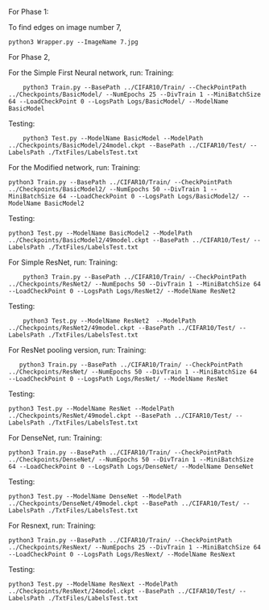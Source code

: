 For Phase 1:

To find edges on image number 7,
```
python3 Wrapper.py --ImageName 7.jpg
```

For Phase 2,

For the Simple First Neural network, run:
Training:
```
    python3 Train.py --BasePath ../CIFAR10/Train/ --CheckPointPath ../Checkpoints/BasicModel/ --NumEpochs 25 --DivTrain 1 --MiniBatchSize 64 --LoadCheckPoint 0 --LogsPath Logs/BasicModel/ --ModelName BasicModel 
```
Testing:
```
    python3 Test.py --ModelName BasicModel --ModelPath ../Checkpoints/BasicModel/24model.ckpt --BasePath ../CIFAR10/Test/ --LabelsPath ./TxtFiles/LabelsTest.txt 
```

For the Modified network, run:
Training:
```
python3 Train.py --BasePath ../CIFAR10/Train/ --CheckPointPath ../Checkpoints/BasicModel2/ --NumEpochs 50 --DivTrain 1 --MiniBatchSize 64 --LoadCheckPoint 0 --LogsPath Logs/BasicModel2/ --ModelName BasicModel2 
```
Testing:
```
python3 Test.py --ModelName BasicModel2 --ModelPath ../Checkpoints/BasicModel2/49model.ckpt --BasePath ../CIFAR10/Test/ --LabelsPath ./TxtFiles/LabelsTest.txt  
```

For Simple ResNet, run:
Training:
```
    python3 Train.py --BasePath ../CIFAR10/Train/ --CheckPointPath ../Checkpoints/ResNet2/ --NumEpochs 50 --DivTrain 1 --MiniBatchSize 64 --LoadCheckPoint 0 --LogsPath Logs/ResNet2/ --ModelName ResNet2 
```
Testing:
```
    python3 Test.py --ModelName ResNet2  --ModelPath ../Checkpoints/ResNet2/49model.ckpt --BasePath ../CIFAR10/Test/ --LabelsPath ./TxtFiles/LabelsTest.txt 
```

For ResNet pooling version, run:
Training:
```
   python3 Train.py --BasePath ../CIFAR10/Train/ --CheckPointPath ../Checkpoints/ResNet/ --NumEpochs 50 --DivTrain 1 --MiniBatchSize 64 --LoadCheckPoint 0 --LogsPath Logs/ResNet/ --ModelName ResNet 
```

Testing:
```
python3 Test.py --ModelName ResNet --ModelPath ../Checkpoints/ResNet/49model.ckpt --BasePath ../CIFAR10/Test/ --LabelsPath ./TxtFiles/LabelsTest.txt 
```

For DenseNet, run:
Training:
```
python3 Train.py --BasePath ../CIFAR10/Train/ --CheckPointPath ../Checkpoints/DenseNet/ --NumEpochs 50 --DivTrain 1 --MiniBatchSize 64 --LoadCheckPoint 0 --LogsPath Logs/DenseNet/ --ModelName DenseNet 
```
Testing:
```
python3 Test.py --ModelName DenseNet --ModelPath ../Checkpoints/DenseNet/49model.ckpt --BasePath ../CIFAR10/Test/ --LabelsPath ./TxtFiles/LabelsTest.txt  
```

For Resnext, run:
Training:
```
python3 Train.py --BasePath ../CIFAR10/Train/ --CheckPointPath ../Checkpoints/ResNext/ --NumEpochs 25 --DivTrain 1 --MiniBatchSize 64 --LoadCheckPoint 0 --LogsPath Logs/ResNext/ --ModelName ResNext 
```
Testing:
```
python3 Test.py --ModelName ResNext --ModelPath ../Checkpoints/ResNext/24model.ckpt --BasePath ../CIFAR10/Test/ --LabelsPath ./TxtFiles/LabelsTest.txt 
```


 


 
